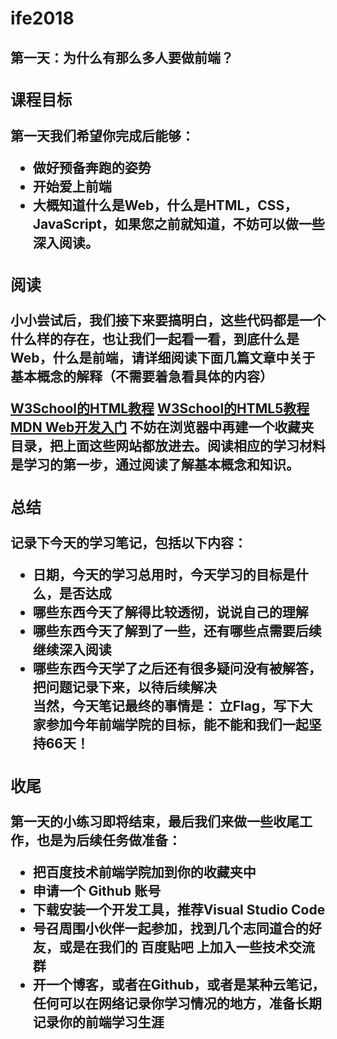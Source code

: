 # ife2018
<h2>第一天：为什么有那么多人要做前端？<h2>
<section>
  <h3>课程目标</h3>
  <p>第一天我们希望你完成后能够：</p>
  <ul>
    <li>做好预备奔跑的姿势</li>
<li>开始爱上前端</li>
<li>大概知道什么是Web，什么是HTML，CSS，JavaScript，如果您之前就知道，不妨可以做一些深入阅读。</li>
  </ul>
 </section>
<section>
  <h3>阅读</h3>
  <p>小小尝试后，我们接下来要搞明白，这些代码都是一个什么样的存在，也让我们一起看一看，到底什么是Web，什么是前端，请详细阅读下面几篇文章中关于基本概念的解释（不需要着急看具体的内容）</p>
  <a href='#'>W3School的HTML教程</a>
  <a href='#'>W3School的HTML5教程</a>
  <a href='#'>MDN Web开发入门</a>
不妨在浏览器中再建一个收藏夹目录，把上面这些网站都放进去。阅读相应的学习材料是学习的第一步，通过阅读了解基本概念和知识。
</section>
<section>
<h3>总结</h3>
  <p>记录下今天的学习笔记，包括以下内容：</p>
<ul>
  <li>日期，今天的学习总用时，今天学习的目标是什么，是否达成</li>
 <li>哪些东西今天了解得比较透彻，说说自己的理解</li>
 <li>哪些东西今天了解到了一些，还有哪些点需要后续继续深入阅读</li>
 <li>哪些东西今天学了之后还有很多疑问没有被解答，把问题记录下来，以待后续解决</li>
当然，今天笔记最终的事情是：
立Flag，写下大家参加今年前端学院的目标，能不能和我们一起坚持66天！
</section>
<section>
<h3>收尾</h3>
第一天的小练习即将结束，最后我们来做一些收尾工作，也是为后续任务做准备：
<ul>
<li>把百度技术前端学院加到你的收藏夹中</li>
<li>申请一个 Github 账号</li>
<li>下载安装一个开发工具，推荐Visual Studio Code</li>
<li>号召周围小伙伴一起参加，找到几个志同道合的好友，或是在我们的 百度贴吧 上加入一些技术交流群</li>
<li>开一个博客，或者在Github，或者是某种云笔记，任何可以在网络记录你学习情况的地方，准备长期记录你的前端学习生涯</li>
  </ul>
</section>
